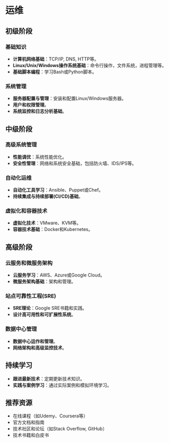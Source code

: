 # 运维

## 初级阶段
### 基础知识
- **计算机网络基础**：TCP/IP, DNS, HTTP等。
- **Linux/Unix/Windows操作系统基础**：命令行操作，文件系统，进程管理等。
- **基础脚本编程**：学习Bash或Python脚本。

### 系统管理
- **服务器配置与管理**：安装和配置Linux/Windows服务器。
- **用户和权限管理**。
- **系统监控和日志分析基础**。

## 中级阶段
### 高级系统管理
- **性能调优**：系统性能优化。
- **安全性管理**：网络和系统安全基础，包括防火墙、IDS/IPS等。

### 自动化运维
- **自动化工具学习**：Ansible、Puppet或Chef。
- **持续集成与持续部署(CI/CD)基础**。

### 虚拟化和容器技术
- **虚拟化技术**：VMware、KVM等。
- **容器技术基础**：Docker和Kubernetes。

## 高级阶段
### 云服务和微服务架构
- **云服务学习**：AWS、Azure或Google Cloud。
- **微服务架构基础**：架构和管理。

### 站点可靠性工程(SRE)
- **SRE理论**：Google SRE书籍和实践。
- **设计高可用性和可扩展性系统**。

### 数据中心管理
- **数据中心运作和管理**。
- **网络架构和高级监控技术**。

## 持续学习
- **跟进最新技术**：定期更新技术知识。
- **实践与案例学习**：通过实际案例和模拟环境学习。

## 推荐资源
- 在线课程（如Udemy、Coursera等）
- 官方文档和指南
- 技术社区和论坛（如Stack Overflow, GitHub）
- 技术书籍和白皮书
